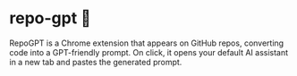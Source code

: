 # repo-gpt 🚀
 RepoGPT is a Chrome extension that appears on GitHub repos, converting code into a GPT-friendly prompt. On click, it opens your default AI assistant in a new tab and pastes the generated prompt.
